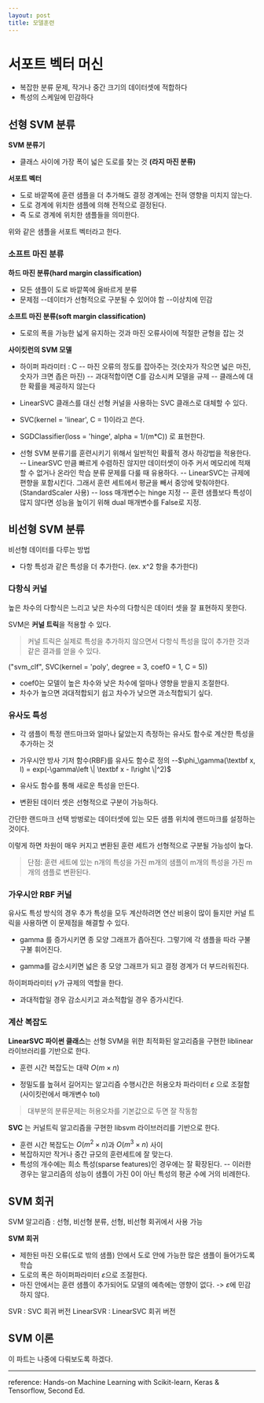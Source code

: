 ```yaml
---
layout: post
title: 모델훈련
---
```



# 서포트 벡터 머신

- 복잡한 분류 문제, 작거나 중간 크기의 데이터셋에 적합하다
- 특성의 스케일에 민감하다

## 선형 SVM 분류

**SVM 분류기**
- 클래스 사이에 가장 폭이 넓은 도로를 찾는 것 **(라지 마진 분류)**


**서포트 벡터**
- 도로 바깥쪽에 훈련 샘플을 더 추가해도 결정 경계에는 전혀 영향을 미치지 않는다.
- 도로 경계에 위치한 샘플에 의해 전적으로 결정된다.
- 즉 도로 경계에 위치한 샘플들을 의미한다.

위와 같은 샘플을 서포트 벡터라고 한다.


### 소프트 마진 분류


**하드 마진 분류(hard margin classification)**

- 모든 샘플이 도로 바깥쪽에 올바르게 분류
- 문제점
--데이터가 선형적으로 구분될 수 있어야 함
--이상치에 민감

**소프트 마진 분류(soft margin classification)**

- 도로의 폭을 가능한 넓게 유지하는 것과 마진 오류사이에 적절한 균형을 잡는 것

**사이킷런의 SVM 모델**
- 하이퍼 파라미터 : C
-- 마진 오류의 정도를 잡아주는 것(숫자가 작으면 넓은 마진, 숫자가 크면 좁은 마진)
-- 과대적합이면 C를 감소시켜 모델을 규제
-- 클래스에 대한 확률을 제공하지 않는다

- LinearSVC 클래스를 대신 선형 커널을 사용하는 SVC 클래스로 대체할 수 있다.
- SVC(kernel = 'linear', C = 1)이라고 쓴다.
- SGDClassifier(loss = 'hinge', alpha = 1/(m*C)) 로 표현한다.
- 선형 SVM 분류기를 훈련시키기 위해서 일반적인 확률적 경사 하강법을 적용한다.
-- LinearSVC 만큼 빠르게 수렴하진 않지만 데이터셋이 아주 커서 메모리에 적재할 수 없거나 온라인 학습 분류 문제를 다룰 때 유용하다.
-- LinearSVC는 규제에 편향을 포함시킨다. 그래서 훈련 세트에서 평균을 빼서 중앙에 맞춰야한다. (StandardScaler 사용)
-- loss 매개변수는 hinge 지정
-- 훈련 샘플보다 특성이 많지 않다면 성능을 높이기 위해 dual 매개변수를 False로 지정.

## 비선형 SVM 분류

비선형 데이터를 다루는 방법
- 다항 특성과 같은 특성을 더 추가한다. (ex. x^2 항을 추가한다)

### 다항식 커널

높은 차수의 다항식은 느리고 낮은 차수의 다항식은 데이터 셋을 잘 표현하지 못한다.

SVM은 **커널 트릭**을 적용할 수 있다.
>커널 트릭은 실제로 특성을 추가하지 않으면서 다항식 특성을 많이 추가한 것과 같은 결과를 얻을 수 있다.


("svm_clf", SVC(kernel = 'poly', degree = 3, coef0 = 1, C = 5))
- coef0는 모델이 높은 차수와 낮은 차수에 얼마나 영향을 받을지 조절한다.
- 차수가 높으면 과대적합되기 쉽고 차수가 낮으면 과소적합되기 싶다.

### 유사도 특성 

- 각 샘플이 특정 랜드마크와 얼마나 닮았는지 측정하는 유사도 함수로 계산한 특성을 추가하는 것
- 가우시안 방사 기저 함수(RBF)를 유사도 함수로 정의
--$\phi_\gamma(\textbf x, l) = exp(-\gamma\left \|  \textbf x - l\right \|^2)$

- 유사도 함수를 통해 새로운 특성을 만든다.
- 변환된 데이터 셋은 선형적으로 구분이 가능하다.

간단한 랜드마크 선택 방벙로는 데이터셋에 있는 모든 샘플 위치에 랜드마크를 설정하는 것이다.

이렇게 하면 차원이 매우 커지고 변환된 훈련 세트가 선형적으로 구분될 가능성이 높다.
>단점: 훈련 세트에 있는 n개의 특성을 가진 m개의 샘플이 m개의 특성을 가진 m개의 샘플로 변환된다.

### 가우시안 RBF 커널

유사도 특성 방식의 경우 추가 특성을 모두 계산하려면 연산 비용이 많이 들지만 커널 트릭을 사용하면 이 문제점을 해결할 수 있다.

- gamma 를 증가시키면 종 모양 그래프가 좁아진다. 그렇기에 각 샘플을 따라 구불구불 휘어진다.

- gamma를 감소시키면 넓은 종 모양 그래프가 되고 결정 경계가 더 부드러워진다.

하이퍼파라미터 $\gamma$가 규제의 역할을 한다.

- 과대적합일 경우 감소시키고 과소적합일 경우 증가시킨다.

### 계산 복잡도

**LinearSVC 파이썬 클래스**는 선형 SVM을 위한 최적화된 알고리즘을 구현한 liblinear 라이브러리를 기반으로 한다.

- 훈련 시간 복잡도는 대략 $O(m \times n)$

- 정밀도를 높혀서 길어지는 알고리즘 수행시간은 허용오차 파라미터 $\varepsilon$ 으로 조절함(사이킷런에서 매개변수 tol)
>대부분의 분류문제는 허용오차를 기본값으로 두면 잘 작동함

**SVC** 는 커널트릭 알고리즘을 구현한 libsvm 라이브러리를 기반으로 한다.

- 훈련 시간 복잡도는 $O(m^2\times n)$과 $O(m^3 \times n)$ 사이
- 복잡하지만 작거나 중간 규모의 훈련세트에 잘 맞는다.
- 특성의 개수에는 희소 특성(sparse features)인 경우에는 잘 확장된다.
-- 이러한 경우는 알고리즘의 성능이 샘플이 가진 0이 아닌 특성의 평균 수에 거의 비례한다.

## SVM 회귀

SVM 알고리즘 : 선형, 비선형 분류, 선형, 비선형 회귀에서 사용 가능

**SVM 회귀**
- 제한된 마진 오류(도로 밖의 샘플) 안에서 도로 안에 가능한 많은 샘플이 들어가도록 학습
- 도로의 폭은 하이퍼파라미터 $\varepsilon$으로 조절한다.
- 마진 안에서는 훈련 샘플이 추가되어도 모델의 예측에는 영향이 없다. -> $\varepsilon$에 민감하지 않다.


SVR : SVC 회귀 버전
LinearSVR : LinearSVC 회귀 버전

## SVM 이론

이 파트는 나중에 다뤄보도록 하겠다. 



---
reference: Hands-on Machine Learning with Scikit-learn, Keras & Tensorflow, Second Ed.


<!--stackedit_data:
eyJoaXN0b3J5IjpbLTU4MzgzODYwOSwxMjM5NjI3MTg3LC0xMj
Q5MjUwNzU3LC04NDQ1NzA2OTksLTE1Nzg2MDYwNjUsODY1OTEx
NTAxLC05MTI4MjE4MjAsLTEzNzYzNTIxMDIsLTE3NjA1ODAxNz
QsMjQ4NTkwMjQ3LDE1OTE3MTE4ODUsMjQyNzUwNyw5ODY2MTgx
NTAsNzAwNjA2MDYxLC02MzQ3ODg1NzksODY4NDk1MjI1LC02OT
kyMzk1NjQsMTUyNzYyOTU5NywxMzA2ODc2NTIxLC0xODkzMDIx
MzE5XX0=
-->